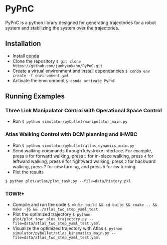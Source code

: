 # PyPnC
PyPnC is a python library designed for generating trajectories for a robot
system and stabilizing the system over the trajectories.

## Installation
- Install [conda](https://docs.anaconda.com/anaconda/install/)
- Clone the repository ```$ git clone https://github.com/junhyeokahn/PyPnC.git```
- Create a virtual environment and install dependancies ```$ conda env create -f environment.yml```
- Activate the environment ```$ conda activate PyPnC```

## Running Examples
### Three Link Manipulator Control with Operational Space Control
- Run ```$ python simulator/pybullet/manipulator_main.py```
### Atlas Walking Control with DCM planning and IHWBC
- Run ```$ python simulator/pybullet/atlas_dynamics_main.py```
- Send walking commands through keystroke interface. For example, press ```8``` for forward walking, press ```5``` for in-place walking, press ```4``` for leftward walking, press ```6``` for rightward walking, press ```2``` for backward walking, press ```7``` for ccw turning, and press ```9``` for cw turning.
- Plot the results
```
$ python plot/atlas/plot_task.py --file=data/history.pkl
```
### TOWR+
- Compile and run the code ```$ mkdir build && cd build && cmake .. && make -j6 && ./atlas_two_step_yaml_test```
- Plot the optimized trajectory ```$ python plot/plot_towr_plus_trajectory.py --file=data/atlas_two_step_yaml_test.yaml```
- Visualize the optimized trajectory with Atlas ```$ python simulator/pybullet/atlas_kinematics_main.py --file=data/atlas_two_step_yaml_test.yaml```
